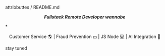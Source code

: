 attribbuttes / README.md

***<p style="text-align: center;"> Fullstack Remote Developer wannabe </p>***

*<p style="text-align: center;">Customer Service :earth_americas: | Fraud Prevention :dollar: | JS Node :computer: | AI Integration :battery: </p>

stay tuned
